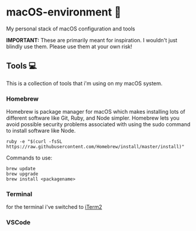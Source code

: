 # macOS-environment 🚀
My personal stack of macOS configuration and tools

**IMPORTANT:** These are primarily meant for inspiration. I wouldn't just blindly use them. Please use them at your own risk!

## Tools 💻 
This is a collection of tools that i'm using on my macOS system. 

### Homebrew
Homebrew is package manager for macOS which makes installing lots of different software like Git, Ruby, and Node simpler. Homebrew lets you avoid possible security problems associated with using the sudo command to install software like Node.

    ruby -e "$(curl -fsSL https://raw.githubusercontent.com/Homebrew/install/master/install)"

Commands to use: 

    brew update
    brew upgrade
    brew install <packagename>

### Terminal
for the terminal i've switched to [iTerm2](/iTerm2/)

### VSCode
